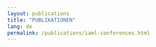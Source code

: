 ```yaml
---
layout: publications
title: "PUBLIKATIONEN"
lang: de
permalink: /publications/iaml-conferences.html
---
```


